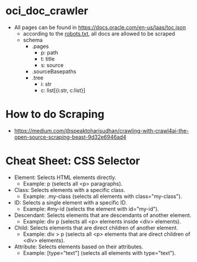 # oci_doc_crawler
- All pages can be found in https://docs.oracle.com/en-us/laas/toc.json
  - according to the [robots.txt](https://docs.oracle.com/robots.txt), all docs are allowed to be scraped
  - schema
    - .pages
      - p: path
      - t: title
      - s: source
    - .sourceBasepaths
    - .tree
      - i: str
      - c: list[{i:str, c:list}]

# How to do Scraping
- https://medium.com/@speaktoharisudhan/crawling-with-crawl4ai-the-open-source-scraping-beast-9d32e6946ad4

# Cheat Sheet: CSS Selector
- Element: Selects HTML elements directly.
  - Example: p (selects all &lt;p> paragraphs).
- Class: Selects elements with a specific class.
  - Example: .my-class (selects all elements with class="my-class").
- ID: Selects a single element with a specific ID.
  - Example: #my-id (selects the element with id="my-id").
- Descendant: Selects elements that are descendants of another element.
  - Example: div p (selects all &lt;p> elements inside &lt;div> elements).
- Child: Selects elements that are direct children of another element.
  - Example: div > p (selects all &lt;p> elements that are direct children of &lt;div> elements).
- Attribute: Selects elements based on their attributes.
  - Example: [type="text"] (selects all elements with type="text").
